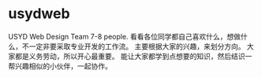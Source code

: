 # usydweb
USYD Web Design
Team 7-8 people.
看看各位同学都自己喜欢什么，想做什么，不一定非要采取专业开发的工作流。
主要根据大家的兴趣，来划分方向。
大家都是义务劳动，所以开心最重要。
能让大家都学到点想要的知识，然后结识一帮兴趣相似的小伙伴，一起协作。
